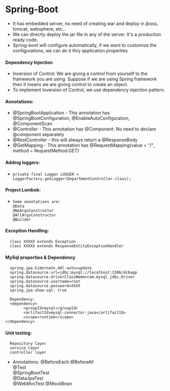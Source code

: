 # Spring-Boot
* It has embedded server, no need of creating war and deploy in jboss, tomcat, websphere, etc...
* We can directly deploy the jar file in any of the server. It's a production ready code.
* Spring-boot will configure automatically, if we want to customize the configurations, we can do it thry application.properties    

#### Dependency Injection
* Inversion of Control: We are giving a control from yourself to the framework you are using. Suppose if we are using Spring framework then it means we are giving control to create an object.  
* To implement Inversion of Control, we use dependency injection pattern. 

#### Annotations:
* @SpringBootApplication - This annotation has @SpringBootConfiguration, @EnableAutoConfiguration, @ComponentScan   
* @Controller - This annotation has @Component. No need to declare @component separately  
* @RestController - this will always return a @ResponseBody
* @GetMapping - This annotation has @RequestMapping(value = "/", method = RequestMethod.GET)


#### Adding loggers:
*     private final Logger LOGGER = LoggerFactory.getLogger(DepartmentController.class);

#### Project Lombok:
*     Some annotations are:
      @Data
      @NoArgsConstructor
      @AllArgsConstructor
      @Builder

#### Exception Handling:
      class XXXXX extends Exception
      class XXXXX extends ResponseEntityExceptionHandler
      
#### MySql properties & Dependency
      spring.jpa.hibernate.ddl-auto=update
      spring.datasource.url=jdbc:mysql://localhost:3306/dcbapp
      spring.datasource.driverClassName=com.mysql.jdbc.Driver
      spring.datasource.username=root
      spring.datasource.password=XXXX
      spring.jpa.show-sql: true
      
      Dependency:
      <dependency>
            <groupId>mysql</groupId>
            <artifactId>mysql-connector-java</artifactId>
            <scope>runtime</scope>
	</dependency>

#### Unit testing:
      Repository layer
      service layer
      controller layer 
      
* Annotations:
	@BeforeEach	
	@BeforeAll	
	@Test	
	@SpringBootTest		
	@DataJpaTest	
	@WebMvcTest	
	@MockBean	
	

